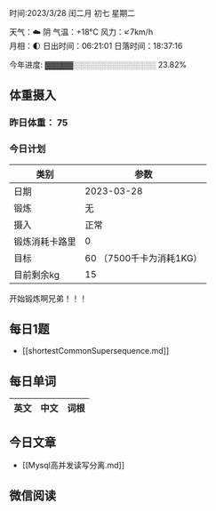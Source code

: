 时间:2023/3/28 闰二月 初七 星期二

天气：☁️   阴 气温：+18°C 风力：↙7km/h  
月相：🌓 日出时间：06:21:01 日落时间：18:37:16

今年进度: ▓▓▓▓▓░░░░░░░░░░░░░░░ 23.82%

## 体重摄入

### 昨日体重： 75
### 今日计划
| 类别           | 参数                    |
| -------------- | ----------------------- |
| 日期           | 2023-03-28               |
| 锻炼           |     无          |
| 摄入           | 正常 |
| 锻炼消耗卡路里 | 0|
| 目标           | 60      （7500千卡为消耗1KG）                |
| 目前剩余kg               | 15                          |
 
 开始锻炼啊兄弟！！！

## 每日1题

- [[shortestCommonSupersequence.md]]

## 每日单词

| 英文       | 中文       |词根|
| ---------- | ---------- | ---|


## 今日文章

- [[Mysql高并发读写分离.md]]

## 微信阅读

<!-- start of weread -->


<!-- end of weread -->

